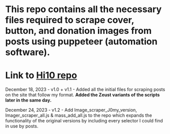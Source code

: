 # This repo contains all the necessary files required to scrape cover, button, and donation images from posts using puppeteer (automation software).

# Link to [Hi10 repo](https://github.com/xlordnoro/xlordnoro.github.io)

December 18, 2023 - v1.0 + v1.1 - Added all the initial files for scraping posts on the site that follow my format. **Added the Zeust variants of the scripts later in the same day.**

December 24, 2023 - v1.2 - Add Image_scraper_J0my_version, Imager_scraper_all.js & mass_add_all.js to the repo which expands the functionality of the original versions by including every selector I could find in use by posts.

